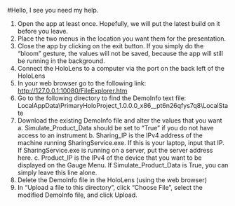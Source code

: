 #Hello, I see you need my help.


1.	Open the app at least once. Hopefully, we will put the latest build on it before you leave.
2.	Place the two menus in the location you want them for the presentation.
3.	Close the app by clicking on the exit button. If you simply do the “bloom” gesture, the values will not be saved, because the app will still be running in the background.
4.	Connect the HoloLens to a computer via the port on the back left of the HoloLens
5.	In your web browser go to the following link: http://127.0.0.1:10080/FileExplorer.htm
6.	Go to the following directory to find the DemoInfo text file: LocalAppData\PrimaryHoloProject_1.0.0.0_x86__pt6n26qfys7q8\LocalState
7.	Download the existing DemoInfo file and alter the values that you want
  a.	Simulate_Product_Data should be set to “True” if you do not have access to an instrument
  b.	Sharing_IP is the IPv4 address of the machine running SharingService.exe. If this is your laptop, input that IP. If SharingService.exe is running on a server, put the server address here.
  c.	Product_IP is the IPv4 of the device that you want to be displayed on the Gauge Menu. If Simulate_Product_Data is True, you can simply leave this line alone.
8.	Delete the DemoInfo file in the HoloLens (using the web browser)
9.	In “Upload a file to this directory”, click “Choose File”, select the modified DemoInfo file, and click Upload.
